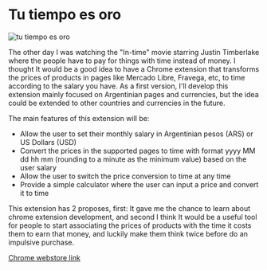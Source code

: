 ﻿# Tu tiempo es oro

![tu tiempo es oro](https://lh3.googleusercontent.com/VvAUmzOVYS2zD0ZRK0HrINdkSsj3JKkR-SshEzZ4yHab0bquKi1-0vDDmgJiRMY2gep8GkQV6otXUq8qBA2RENNt3Q=s1280-w1280-h800)

The other day I was watching the "In-time" movie starring Justin Timberlake where the people have to pay for things with time instead of money. I thought It would be a good idea to have a Chrome extension that transforms the prices of products in pages like Mercado Libre, Fravega, etc, to time according to the salary you have. As a first version, I'll develop this extension mainly focused on Argentinian pages and currencies, but the idea could be extended to other countries and currencies in the future.

The main features of this extension will be:

- Allow the user to set their monthly salary in Argentinian pesos (ARS) or US Dollars (USD)
- Convert the prices in the supported pages to time with format yyyy MM dd hh mm (rounding to a minute as the minimum value) based on the user salary
- Allow the user to switch the price conversion to time at any time
- Provide a simple calculator where the user can input a price and convert it to time

This extension has 2 proposes, first: It gave me the chance to learn about chrome extension development, and second I think It would be a useful tool for people to start associating the prices of products with the time it costs them to earn that money, and luckily make them think twice before do an impulsive purchase.

[Chrome webstore link](https://chromewebstore.google.com/detail/tu-tiempo-es-oro/ajojlaonnngnacbpegkigojkhcpchhko?authuser=0&hl=es)
